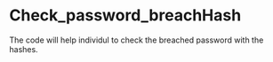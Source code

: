 # Check_password_breachHash


The code will help individul to check the breached password with the hashes. 

